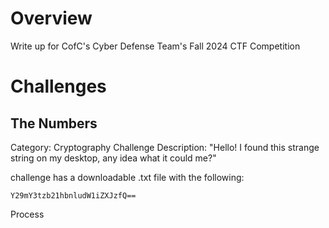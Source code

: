 # Overview
Write up for CofC's Cyber Defense Team's Fall 2024 CTF Competition

# Challenges

## The Numbers

Category: Cryptography
Challenge Description: "Hello! I found this strange string on my desktop, any idea what it could me?"


challenge has a downloadable .txt file with the following:
```
Y29mY3tzb21hbnludW1iZXJzfQ==
```

Process
